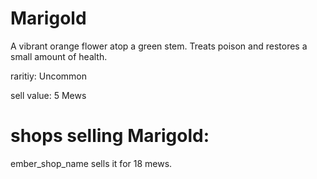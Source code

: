 # Marigold

A vibrant orange flower atop a green stem. Treats poison and restores a small amount of health.

raritiy: Uncommon

sell value: 5 Mews

# shops selling Marigold:

ember_shop_name sells it for 18 mews.